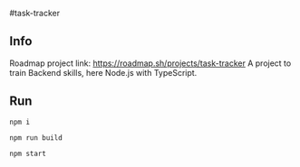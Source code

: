 #task-tracker

## Info
Roadmap project link: https://roadmap.sh/projects/task-tracker
A project to train Backend skills, here Node.js with TypeScript.

## Run
```
npm i
```

```
npm run build
```

```
npm start
```
